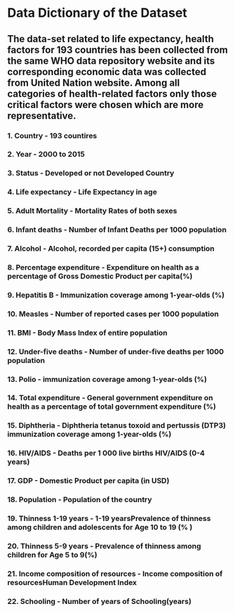 # Data Dictionary of the Dataset
## The data-set related to life expectancy, health factors for 193 countries has been collected from the same WHO data repository website and its corresponding economic data was collected from United Nation website. Among all categories of health-related factors only those critical factors were chosen which are more representative.
### 1.	Country  - 193 countires
### 2.	Year - 2000 to 2015
### 3.	Status - Developed or not Developed Country
### 4.	Life expectancy - Life Expectancy in age
### 5.	Adult Mortality - Mortality Rates of both sexes
### 6.	Infant deaths - Number of Infant Deaths per 1000 population
### 7.	Alcohol - Alcohol, recorded per capita (15+) consumption
### 8.	Percentage expenditure - Expenditure on health as a percentage of Gross Domestic Product per capita(%)
### 9.	Hepatitis B - Immunization coverage among 1-year-olds (%)
### 10.	Measles - Number of reported cases per 1000 population
### 11.	BMI - Body Mass Index of entire population
### 12.	Under-five deaths - Number of under-five deaths per 1000 population
### 13.	Polio - immunization coverage among 1-year-olds (%)
### 14.	Total expenditure - General government expenditure on health as a percentage of total government expenditure (%)
### 15.	Diphtheria - Diphtheria tetanus toxoid and pertussis (DTP3) immunization coverage among 1-year-olds (%)
### 16.	HIV/AIDS - Deaths per 1 000 live births HIV/AIDS (0-4 years)
### 17.	GDP - Domestic Product per capita (in USD)
### 18.	Population - Population of the country
### 19.	Thinness 1-19 years - 1-19 yearsPrevalence of thinness among children and adolescents for Age 10 to 19 (% )
### 20.	Thinness 5-9 years - Prevalence of thinness among children for Age 5 to 9(%)
### 21.	Income composition of resources - Income composition of resourcesHuman Development Index
### 22.	Schooling - Number of years of Schooling(years)
